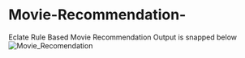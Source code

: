 # Movie-Recommendation-
Eclate Rule Based Movie Recommendation 
Output is snapped below
![Movie_Recomendation](https://user-images.githubusercontent.com/66222022/214370595-b61dc63b-9dcd-42b7-a0bd-80af7a725569.png)
